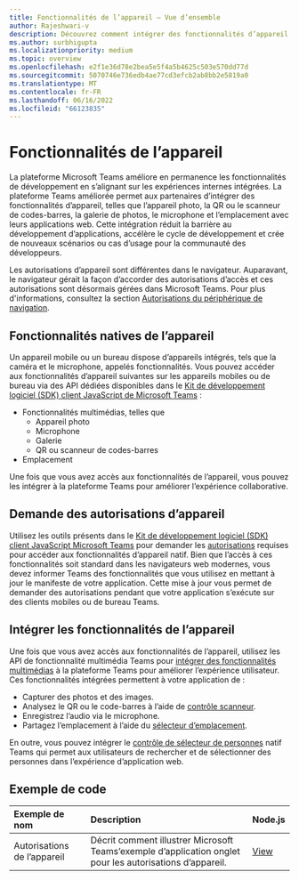 ```yaml
---
title: Fonctionnalités de l’appareil – Vue d’ensemble
author: Rajeshwari-v
description: Découvrez comment intégrer des fonctionnalités d’appareil natif, telles que la caméra, l’image, le média, le microphone, le code QR, etc. avec Microsoft Teams application.
ms.author: surbhigupta
ms.localizationpriority: medium
ms.topic: overview
ms.openlocfilehash: e2f1e36d78e2bea5e5f4a5b4625c503e570dd77d
ms.sourcegitcommit: 5070746e736edb4ae77cd3efcb2ab8bb2e5819a0
ms.translationtype: MT
ms.contentlocale: fr-FR
ms.lasthandoff: 06/16/2022
ms.locfileid: "66123835"
---
```

# <a name="device-capabilities"></a>Fonctionnalités de l’appareil

La plateforme Microsoft Teams améliore en permanence les fonctionnalités de développement en s’alignant sur les expériences internes intégrées. La plateforme Teams améliorée permet aux partenaires d’intégrer des fonctionnalités d’appareil, telles que l’appareil photo, la QR ou le scanneur de codes-barres, la galerie de photos, le microphone et l’emplacement avec leurs applications web. Cette intégration réduit la barrière au développement d’applications, accélère le cycle de développement et crée de nouveaux scénarios ou cas d’usage pour la communauté des développeurs.

Les autorisations d’appareil sont différentes dans le navigateur. Auparavant, le navigateur gérait la façon d’accorder des autorisations d’accès et ces autorisations sont désormais gérées dans Microsoft Teams. Pour plus d'informations, consultez la section [Autorisations du périphérique de navigation](browser-device-permissions.md).

## <a name="native-device-capabilities"></a>Fonctionnalités natives de l’appareil

Un appareil mobile ou un bureau dispose d’appareils intégrés, tels que la caméra et le microphone, appelés fonctionnalités. Vous pouvez accéder aux fonctionnalités d’appareil suivantes sur les appareils mobiles ou de bureau via des API dédiées disponibles dans le [Kit de développement logiciel (SDK) client JavaScript de Microsoft Teams](/javascript/api/overview/msteams-client?view=msteams-client-js-latest&preserve-view=true) : 

* Fonctionnalités multimédias, telles que
  * Appareil photo
  * Microphone
  * Galerie
  * QR ou scanneur de codes-barres
* Emplacement

Une fois que vous avez accès aux fonctionnalités de l’appareil, vous pouvez les intégrer à la plateforme Teams pour améliorer l’expérience collaborative.

## <a name="request-device-permissions"></a>Demande des autorisations d’appareil

Utilisez les outils présents dans le [Kit de développement logiciel (SDK) client JavaScript Microsoft Teams](/javascript/api/overview/msteams-client?view=msteams-client-js-latest&preserve-view=true) pour demander les [autorisations](native-device-permissions.md) requises pour accéder aux fonctionnalités d’appareil natif. Bien que l’accès à ces fonctionnalités soit standard dans les navigateurs web modernes, vous devez informer Teams des fonctionnalités que vous utilisez en mettant à jour le manifeste de votre application. Cette mise à jour vous permet de demander des autorisations pendant que votre application s’exécute sur des clients mobiles ou de bureau Teams.

## <a name="integrate-device-capabilities"></a>Intégrer les fonctionnalités de l’appareil

Une fois que vous avez accès aux fonctionnalités de l’appareil, utilisez les API de fonctionnalité multimédia Teams pour [intégrer des fonctionnalités multimédias](mobile-camera-image-permissions.md) à la plateforme Teams pour améliorer l’expérience utilisateur. Ces fonctionnalités intégrées permettent à votre application de :

* Capturer des photos et des images.
* Analysez le QR ou le code-barres à l’aide de [contrôle scanneur](qr-barcode-scanner-capability.md).
* Enregistrez l’audio via le microphone.
* Partagez l’emplacement à l’aide du [sélecteur d’emplacement](location-capability.md).

En outre, vous pouvez intégrer le [contrôle de sélecteur de personnes](people-picker-capability.md) natif Teams qui permet aux utilisateurs de rechercher et de sélectionner des personnes dans l’expérience d’application web.

## <a name="code-sample"></a>Exemple de code

| Exemple de nom           | Description | Node.js    |
|:---------------------|:--------------|:---------|
|Autorisations de l’appareil | Décrit comment illustrer Microsoft Teams’exemple d’application onglet pour les autorisations d’appareil. |[View](<https://github.com/OfficeDev/Microsoft-Teams-Samples/tree/main/samples/tab-device-permissions/nodejs>)|
